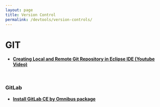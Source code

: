 ```yaml
---
layout: page
title: Version Control
permalink: /devtools/version-controls/
---
```


# GIT

<ul>
    <li><strong><a href="/java_basics/git/eclipse/">Creating Local and Remote Git Repository in Eclipse IDE (Youtube Video)</a></strong></li>
</ul>

<br/>

### GitLab

<ul>
    <li><strong><a href="https://about.gitlab.com/downloads/" rel="nofollow">Install GitLab CE by Omnibus package </a></strong></li>
</ul>
